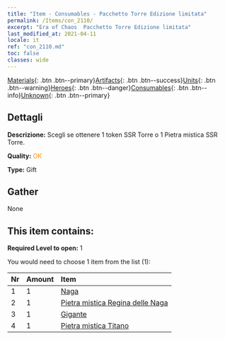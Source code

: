 ```yaml
---
title: "Item - Consumables - Pacchetto Torre Edizione limitata"
permalink: /Items/con_2110/
excerpt: "Era of Chaos  Pacchetto Torre Edizione limitata"
last_modified_at: 2021-04-11
locale: it
ref: "con_2110.md"
toc: false
classes: wide
---
```

 [Materials](/it/Items/){: .btn .btn--primary}[Artifacts](/it/Items/Artifacts/){: .btn .btn--success}[Units](/it/Items/Units/){: .btn .btn--warning}[Heroes](/it/Items/Heroes/){: .btn .btn--danger}[Consumables](/it/Items/Consumables/){: .btn .btn--info}[Unknown](/it/Items/Unknown/){: .btn .btn--primary}

## Dettagli
 **Descrizione:** Scegli se ottenere 1 token SSR Torre o 1 Pietra mistica SSR Torre.

 **Quality:** <span style="color: #FF8C00">OK</span>

 **Type:** Gift

## Gather

  None

## This item contains:

 **Required Level to open:** 1

 You would need to choose 1 item from the list (1):

  | Nr | Amount |     Item    |
  |:---|:-------|:------------|
  | 1 | 1 | [Naga](/it/Items/unt_240/) | 
  | 2 | 1 | [Pietra mistica Regina delle Naga](/it/Items/unt_325/) | 
  | 3 | 1 | [Gigante](/it/Items/unt_241/) | 
  | 4 | 1 | [Pietra mistica Titano](/it/Items/unt_326/) | 
